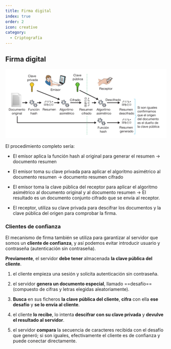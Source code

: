 ```yaml
---
title: Firma digital
index: true
order: 2
icon: creative
category:
  - Criptografía
---
```


## Firma digital

![Mecanismo de firma](./img/hash-asimetrico.jpg)


El procedimiento completo sería:

* El emisor aplica la función hash al original para generar el resumen -> documento resumen

* El emisor toma su clave privada para aplicar el algoritmo asimétrico al documento resumen -> documento resumen cifrado

* El emisor toma la clave pública del receptor para aplicar el algoritmo asimétrico al documento original y al documento resumen -> El resultado es un documento conjunto cifrado que se envía al receptor.

* El receptor, utiliza su clave privada para descifrar los documentos y la clave pública del origen para comprobar la firma.


### Clientes de confianza

El mecanismo de firma también se utiliza para garantizar al servidor que somos un **cliente de confianza**, y así podemos evitar introducir usuario y contraseña (autenticación sin contraseña). 

**Previamente**, el servidor **debe tener** almacenada **la clave pública del cliente**.


1. el cliente empieza una sesión y solicita autenticación sin contraseña.

2. el servidor **genera un documento especial**, llamado ==desafío== (compuesto de cifras y letras elegidas aleatoriamente). 

3. **Busca** en sus ficheros **la clave pública del cliente**, **cifra** con ella **ese desafío** y **se lo envía al cliente**.

4. el cliente **lo recibe**, lo intenta **descifrar con su clave privada** y **devulve el resultado al servidor**. 

5. el servidor **compara** la secuencia de caracteres recibida con el desafío que generó; si son iguales, efectivamente el cliente es de confianza y puede conectar directamente. 

